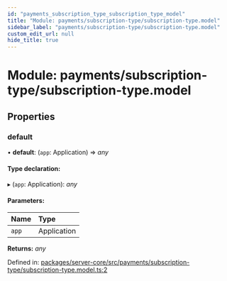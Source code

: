 ```yaml
---
id: "payments_subscription_type_subscription_type_model"
title: "Module: payments/subscription-type/subscription-type.model"
sidebar_label: "payments/subscription-type/subscription-type.model"
custom_edit_url: null
hide_title: true
---
```


# Module: payments/subscription-type/subscription-type.model

## Properties

### default

• **default**: (`app`: Application) => *any*

#### Type declaration:

▸ (`app`: Application): *any*

#### Parameters:

Name | Type |
:------ | :------ |
`app` | Application |

**Returns:** *any*

Defined in: [packages/server-core/src/payments/subscription-type/subscription-type.model.ts:2](https://github.com/xr3ngine/xr3ngine/blob/716a06460/packages/server-core/src/payments/subscription-type/subscription-type.model.ts#L2)
